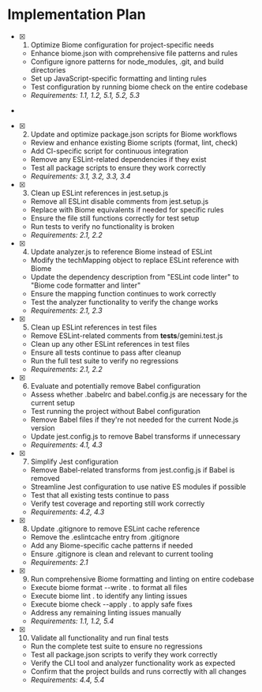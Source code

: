 # Implementation Plan

- [x] 1. Optimize Biome configuration for project-specific needs





  - Enhance biome.json with comprehensive file patterns and rules
  - Configure ignore patterns for node_modules, .git, and build directories
  - Set up JavaScript-specific formatting and linting rules
  - Test configuration by running biome check on the entire codebase
  - _Requirements: 1.1, 1.2, 5.1, 5.2, 5.3_
-

- [x] 2. Update and optimize package.json scripts for Biome workflows





  - Review and enhance existing Biome scripts (format, lint, check)
  - Add CI-specific script for continuous integration
  - Remove any ESLint-related dependencies if they exist
  - Test all package scripts to ensure they work correctly
  - _Requirements: 3.1, 3.2, 3.3, 3.4_

- [x] 3. Clean up ESLint references in jest.setup.js





  - Remove all ESLint disable comments from jest.setup.js
  - Replace with Biome equivalents if needed for specific rules
  - Ensure the file still functions correctly for test setup
  - Run tests to verify no functionality is broken
  - _Requirements: 2.1, 2.2_

- [x] 4. Update analyzer.js to reference Biome instead of ESLint





  - Modify the techMapping object to replace ESLint reference with Biome
  - Update the dependency description from "ESLint code linter" to "Biome code formatter and linter"
  - Ensure the mapping function continues to work correctly
  - Test the analyzer functionality to verify the change works
  - _Requirements: 2.1, 2.3_

- [x] 5. Clean up ESLint references in test files





  - Remove ESLint-related comments from __tests__/gemini.test.js
  - Clean up any other ESLint references in test files
  - Ensure all tests continue to pass after cleanup
  - Run the full test suite to verify no regressions
  - _Requirements: 2.1, 2.2_

- [x] 6. Evaluate and potentially remove Babel configuration










  - Assess whether .babelrc and babel.config.js are necessary for the current setup
  - Test running the project without Babel configuration
  - Remove Babel files if they're not needed for the current Node.js version
  - Update jest.config.js to remove Babel transforms if unnecessary
  - _Requirements: 4.1, 4.3_

- [x] 7. Simplify Jest configuration










  - Remove Babel-related transforms from jest.config.js if Babel is removed
  - Streamline Jest configuration to use native ES modules if possible
  - Test that all existing tests continue to pass
  - Verify test coverage and reporting still work correctly
  - _Requirements: 4.2, 4.3_

- [x] 8. Update .gitignore to remove ESLint cache reference





  - Remove the .eslintcache entry from .gitignore
  - Add any Biome-specific cache patterns if needed
  - Ensure .gitignore is clean and relevant to current tooling
  - _Requirements: 2.1_

- [x] 9. Run comprehensive Biome formatting and linting on entire codebase





  - Execute biome format --write . to format all files
  - Execute biome lint . to identify any linting issues
  - Execute biome check --apply . to apply safe fixes
  - Address any remaining linting issues manually
  - _Requirements: 1.1, 1.2, 5.4_

- [x] 10. Validate all functionality and run final tests





  - Run the complete test suite to ensure no regressions
  - Test all package.json scripts to verify they work correctly
  - Verify the CLI tool and analyzer functionality work as expected
  - Confirm that the project builds and runs correctly with all changes
  - _Requirements: 4.4, 5.4_